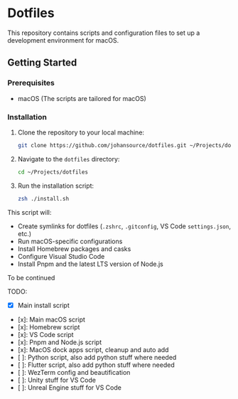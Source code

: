 # Dotfiles

This repository contains scripts and configuration files to set up a development environment for macOS.

## Getting Started

### Prerequisites

-  macOS (The scripts are tailored for macOS)

### Installation

1. Clone the repository to your local machine:
   ```sh
   git clone https://github.com/johansource/dotfiles.git ~/Projects/dotfiles
   ```
2. Navigate to the `dotfiles` directory:
   ```sh
   cd ~/Projects/dotfiles
   ```
3. Run the installation script:
   ```sh
   zsh ./install.sh
   ```

This script will:

- Create symlinks for dotfiles (`.zshrc`, `.gitconfig`, VS Code `settings.json`, etc.)
- Run macOS-specific configurations
- Install Homebrew packages and casks
- Configure Visual Studio Code
- Install Pnpm and the latest LTS version of Node.js

To be continued

TODO:
- [x] Main install script
- [x]: Main macOS script
- [x]: Homebrew script
- [x]: VS Code script
- [x]: Pnpm and Node.js script
- [x]: MacOS dock apps script, cleanup and auto add
- [ ]: Python script, also add python stuff where needed
- [ ]: Flutter script, also add python stuff where needed
- [ ]: WezTerm config and beautification
- [ ]: Unity stuff for VS Code
- [ ]: Unreal Engine stuff for VS Code